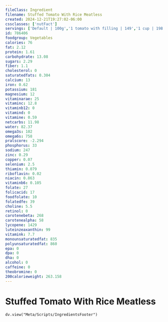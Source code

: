 ```yaml
---
fileClass: Ingredient
filename: Stuffed Tomato With Rice Meatless
created: 2024-12-21T19:27:02-06:00
cssclasses: ['nutFact']
servings: ['Default | 100g','1 tomato with filling | 149','1 cup | 198']
id: 786406
foodgroup: Vegetables
calories: 76
fat: 2.12
protein: 1.61
carbohydrate: 13.08
sugars: 2.29
fiber: 1.1
cholesterol: 0
saturatedfats: 0.304
calcium: 13
iron: 0.62
potassium: 181
magnesium: 12
vitaminarae: 25
vitaminc: 12.8
vitaminb12: 0
vitamind: 0
vitamine: 0.59
netcarbs: 11.98
water: 82.37
omega3s: 102
omega6s: 758
pralscore: -2.294
phosphorus: 33
sodium: 247
zinc: 0.29
copper: 0.07
selenium: 2.5
thiamin: 0.079
riboflavin: 0.02
niacin: 0.863
vitaminb6: 0.105
folate: 27
folicacid: 17
foodfolate: 10
folatedfe: 39
choline: 5.5
retinol: 0
carotenebeta: 268
carotenealpha: 58
lycopene: 1429
luteinzeaxanthin: 99
vitamink: 7.7
monounsaturatedfat: 835
polyunsaturatedfat: 860
epa: 0
dpa: 0
dha: 0
alcohol: 0
caffeine: 0
theobromine: 0
200calorieweight: 263.158
---
```


# Stuffed Tomato With Rice Meatless

```dataviewjs
dv.view("Meta/Scripts/IngredientsFooter")
```